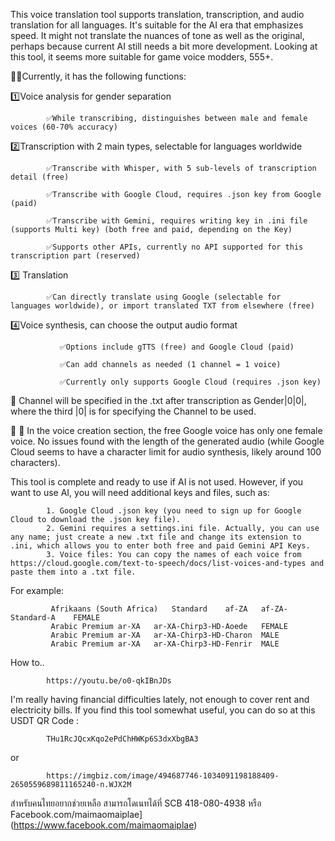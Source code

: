 This voice translation tool supports translation, transcription, and audio translation for all languages. It's suitable for the AI era that emphasizes speed. It might not translate the nuances of tone as well as the original, perhaps because current AI still needs a bit more development. Looking at this tool, it seems more suitable for game voice modders, 555+.

🚴‍♂️Currently, it has the following functions:

1️⃣Voice analysis for gender separation

            ✅While transcribing, distinguishes between male and female voices (60-70% accuracy)

2️⃣Transcription with 2 main types, selectable for languages worldwide

            ✅Transcribe with Whisper, with 5 sub-levels of transcription detail (free)
            
            ✅Transcribe with Google Cloud, requires .json key from Google (paid)
            
            ✅Transcribe with Gemini, requires writing key in .ini file (supports Multi key) (both free and paid, depending on the Key)
            
            ✅Supports other APIs, currently no API supported for this transcription part (reserved)

3️⃣ Translation

            ✅Can directly translate using Google (selectable for languages worldwide), or import translated TXT from elsewhere (free)

4️⃣Voice synthesis, can choose the output audio format

               ✅Options include gTTS (free) and Google Cloud (paid)

               ✅Can add channels as needed (1 channel = 1 voice)

               ✅Currently only supports Google Cloud (requires .json key)

📌 Channel will be specified in the .txt after transcription as Gender|0|0|, where the third |0| is for specifying the Channel to be used.

📌 📌 In the voice creation section, the free Google voice has only one female voice. No issues found with the length of the generated audio (while Google Cloud seems to have a character limit for audio synthesis, likely around 100 characters).

This tool is complete and ready to use if AI is not used. However, if you want to use AI, you will need additional keys and files, such as:

            1. Google Cloud .json key (you need to sign up for Google Cloud to download the .json key file).
            2. Gemini requires a settings.ini file. Actually, you can use any name; just create a new .txt file and change its extension to .ini, which allows you to enter both free and paid Gemini API Keys.
            3. Voice files: You can copy the names of each voice from https://cloud.google.com/text-to-speech/docs/list-voices-and-types and paste them into a .txt file.

For example:

             Afrikaans (South Africa)	Standard	af-ZA	af-ZA-Standard-A	FEMALE
             Arabic	Premium	ar-XA	ar-XA-Chirp3-HD-Aoede	FEMALE
             Arabic	Premium	ar-XA	ar-XA-Chirp3-HD-Charon	MALE
             Arabic	Premium	ar-XA	ar-XA-Chirp3-HD-Fenrir	MALE
 

How to..

            https://youtu.be/o0-qkIBnJDs


I'm really having financial difficulties lately, not enough to cover rent and electricity bills.
If you find this tool somewhat useful, you can do so at this USDT QR Code : 

            THu1RcJQcxKqo2ePdChHWKp6S3dxXbgBA3

or 

            https://imgbiz.com/image/494687746-1034091198188409-2650559689811165240-n.WJX2M 

สำหรับคนไทยอยากช่วยเหลือ สามารถโดเนทได้ที่ SCB 418-080-4938 หรือ Facebook.com/maimaomaiplae](https://www.facebook.com/maimaomaiplae)
